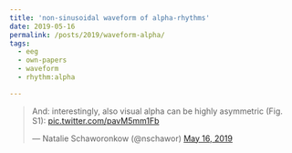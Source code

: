 ```yaml
---
title: 'non-sinusoidal waveform of alpha-rhythms'
date: 2019-05-16
permalink: /posts/2019/waveform-alpha/
tags:
  - eeg
  - own-papers
  - waveform
  - rhythm:alpha

---
```


<blockquote data-conversation="none" class="twitter-tweet"><p lang="en" dir="ltr">And: interestingly, also visual alpha can be highly asymmetric (Fig. S1): <a href="https://t.co/pavM5mm1Fb">pic.twitter.com/pavM5mm1Fb</a></p>&mdash; Natalie Schaworonkow (@nschawor) <a href="https://twitter.com/nschawor/status/1129030660033720320?ref_src=twsrc%5Etfw">May 16, 2019</a></blockquote><script async src="https://platform.twitter.com/widgets.js" charset="utf-8"></script> 
